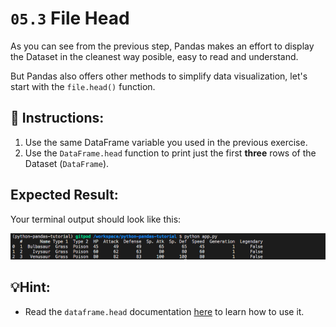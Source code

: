 # `05.3` File Head 

As you can see from the previous step, Pandas makes an effort to display the Dataset in the cleanest way posible, easy to read and understand.

But Pandas also offers other methods to simplify data visualization, let's start with the `file.head()` function.

## 📝 Instructions:
1. Use the same DataFrame variable you used in the previous exercise.
2. Use the `DataFrame.head` function to print just the first **three** rows of the Dataset (`DataFrame`).

## Expected Result:

Your terminal output should look like this:

![print file](../../assets/dataframe-head.png)

## 💡Hint: 

+ Read the `dataframe.head` documentation [here](https://pandas.pydata.org/docs/reference/api/pandas.DataFrame.head.html?highlight=head#pandas.DataFrame.head) to learn how to use it.
